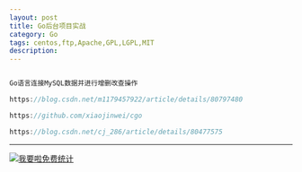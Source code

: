 ```yaml
---
layout: post
title: Go后台项目实战
category: Go
tags: centos,ftp,Apache,GPL,LGPL,MIT
description: 
---
```



```javascript

Go语言连接MySQL数据并进行增删改查操作

https://blog.csdn.net/m1179457922/article/details/80797480

https://github.com/xiaojinwei/cgo

https://blog.csdn.net/cj_286/article/details/80477575


```

---


<script language="javascript" type="text/javascript" src="//js.users.51.la/19176892.js"></script>
<noscript><a href="//www.51.la/?19176892" target="_blank"><img alt="&#x6211;&#x8981;&#x5566;&#x514D;&#x8D39;&#x7EDF;&#x8BA1;" src="//img.users.51.la/19176892.asp" style="border:none" /></a></noscript>

